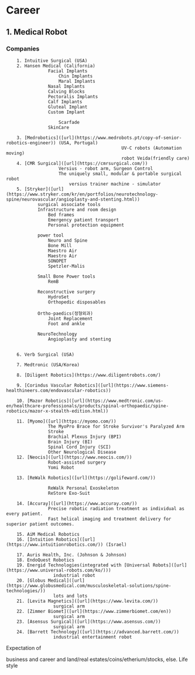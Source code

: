 # Career

## 1. Medical Robot
### Companies
		1. Intuitive Surgical (USA)
		2. Hansen Medical (California)
  					Facial Implants
       					Chin Implants
	    				Maral Implants
					Nasal Implants
					Calving Blocks
					Pectoralis Implants
					Calf Implants
					Gluteal Implant
					Custom Implant
					
     					Scarfade
					SkinCare
	 				
		3. [Medrobotics]([url](https://www.medrobots.pt/copy-of-senior-robotics-engineer)) (USA, Portugal) 
												UV-C robots (Automation moving)
												robot Veida(friendly care)											  
		4. [CMR Surgical]([url](https://cmrsurgical.com/))
						Versius - robot arm, Surgeon Control
						The uniquely small, modular & portable surgical robot
      						versius trainer machine - simulator
		5. [Stryker]([url](https://www.stryker.com/kr/en/portfolios/neurotechnology-spine/neurovascular/angioplasty-and-stenting.html))
				surgical associate tools
				Infrastructure and room design
					Bed frames
					Emergency patient transport
					Personal protection equipment

				power tool 
					Neuro and Spine
					Bone Mill
					Maestro Air
					Maestro Air
					SONOPET
					Spetzler-Malis
     
				Small Bone Power tools
					RemB
     
				Reconstructive surgery
					HydroSet
					Orthopedic disposables

				Ortho-paedics(정형외과)
					Joint Replacement
					Foot and ankle

				NeuroTechnology
					Angioplasty and stenting


		6. Verb Surgical (USA)
  
		7. Medtronic (USA/Korea)
  			
		8. [Diligent Robotics](https://www.diligentrobots.com/)
  
		9. [Corindus Vascular Robotics]([url](https://www.siemens-healthineers.com/endovascular-robotics))
  
		10. [Mazor Robotics]([url](https://www.medtronic.com/us-en/healthcare-professionals/products/spinal-orthopaedic/spine-robotics/mazor-x-stealth-edition.html))
  
		11. [Myomo]([url](https://myomo.com/))
					The MyoPro Brace for Stroke Survivor's Paralyzed Arm
					Stroke
					Brachial Plexus Injury (BPI)
					Brain Injury (BI)
					Spinal Cord Injury (SCI)
					Other Neurological Disease
		12. [Neocis]([url](https://www.neocis.com/))
					Robot-assisted surgery
					Yomi Robot
  
		13. [ReWalk Robotics]([url](https://golifeward.com/))
  
					ReWalk Personal Exoskeleton
					ReStore Exo-Suit

		14. [Accuray]([url](https://www.accuray.com/))
					Precise robotic radiation treatment as individual as every patient.
					Fast helical imaging and treatment delivery for superior patient outcomes.

		15. AiM Medical Robotics
		16. [Intuition Robotics]([url](https://www.intuitionrobotics.com/)) (Israel)
  
		17. Auris Health, Inc. (Johnson & Johnson)
		18. EndoQuest Robotics
		19. Energid Technologies(integrated with [Universal Robots]([url](https://www.universal-robots.com/ko/)))
					  industrial robot
		20. [Globus Medical]([url](https://www.globusmedical.com/musculoskeletal-solutions/spine-technologies/))
					  lots and lots
		21. [Levita Magnetics]([url](https://www.levita.com/))
					  surgical arm
		22. [Zimmer Biomet]([url](https://www.zimmerbiomet.com/en))
					  surgical arm
		23. [Asensus Surgical]([url](https://www.asensus.com/))
					  surgical arm
		24. [Barrett Technology]([url](https://advanced.barrett.com/))
					  industrial entertainment robot






Expectation of

business and career and land/real estates/coins/etherium/stocks, else. Life style 

